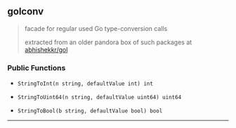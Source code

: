 
## golconv

> facade for regular used Go type-conversion calls
>
> extracted from an older pandora box of such packages at [abhishekkr/gol](https://github.com/abhishekkr/gol)

### Public Functions

* `StringToInt(n string, defaultValue int) int`

* `StringToUint64(n string, defaultValue uint64) uint64`

* `StringToBool(b string, defaultValue bool) bool`

---
